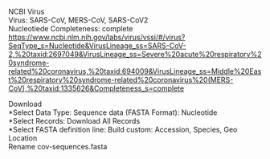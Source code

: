 NCBI Virus  
Virus: SARS-CoV, MERS-CoV, SARS-CoV2  
Nucleotiede Completeness: complete  
https://www.ncbi.nlm.nih.gov/labs/virus/vssi/#/virus?SeqType_s=Nucleotide&VirusLineage_ss=SARS-CoV-2,%20taxid:2697049&VirusLineage_ss=Severe%20acute%20respiratory%20syndrome-related%20coronavirus,%20taxid:694009&VirusLineage_ss=Middle%20East%20respiratory%20syndrome-related%20coronavirus%20(MERS-CoV),%20taxid:1335626&Completeness_s=complete

Download  
*Select Data Type: Sequence data (FASTA Format): Nucleotide  
*Select Records: Download All Records  
*Select FASTA definition line: Build custom: Accession, Species, Geo Location  
Rename cov-sequences.fasta